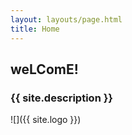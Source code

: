 ```yaml
---
layout: layouts/page.html
title: Home
---
```


## weLComE!

### {{ site.description }}

![]({{ site.logo }})
